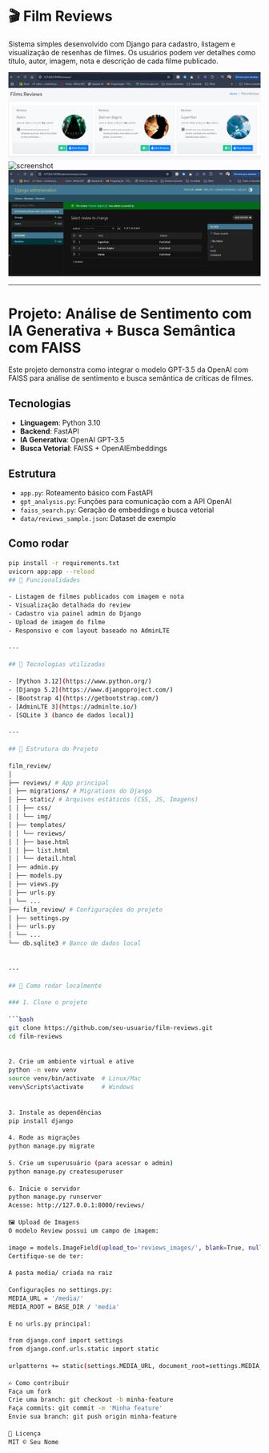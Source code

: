 # 🎬 Film Reviews

Sistema simples desenvolvido com Django para cadastro, listagem e visualização de resenhas de filmes. Os usuários podem ver detalhes como título, autor, imagem, nota e descrição de cada filme publicado.

![img.png](img.png)![screenshot](static/img/screenshot.png)
![img_1.png](img_1.png)

---
# Projeto: Análise de Sentimento com IA Generativa + Busca Semântica com FAISS

Este projeto demonstra como integrar o modelo GPT-3.5 da OpenAI com FAISS para análise de sentimento e busca semântica de críticas de filmes.

## Tecnologias
- **Linguagem**: Python 3.10
- **Backend**: FastAPI
- **IA Generativa**: OpenAI GPT-3.5
- **Busca Vetorial**: FAISS + OpenAIEmbeddings

## Estrutura
- `app.py`: Roteamento básico com FastAPI
- `gpt_analysis.py`: Funções para comunicação com a API OpenAI
- `faiss_search.py`: Geração de embeddings e busca vetorial
- `data/reviews_sample.json`: Dataset de exemplo

## Como rodar
```bash
pip install -r requirements.txt
uvicorn app:app --reload
## 📌 Funcionalidades

- Listagem de filmes publicados com imagem e nota
- Visualização detalhada do review
- Cadastro via painel admin do Django
- Upload de imagem do filme
- Responsivo e com layout baseado no AdminLTE

---

## 🧰 Tecnologias utilizadas

- [Python 3.12](https://www.python.org/)
- [Django 5.2](https://www.djangoproject.com/)
- [Bootstrap 4](https://getbootstrap.com/)
- [AdminLTE 3](https://adminlte.io/)
- [SQLite 3 (banco de dados local)]

---

## 📁 Estrutura do Projeto

film_review/
│
├── reviews/ # App principal
│ ├── migrations/ # Migrations do Django
│ ├── static/ # Arquivos estáticos (CSS, JS, Imagens)
│ │ ├── css/
│ │ └── img/
│ ├── templates/
│ │ └── reviews/
│ │ ├── base.html
│ │ ├── list.html
│ │ └── detail.html
│ ├── admin.py
│ ├── models.py
│ ├── views.py
│ ├── urls.py
│ └── ...
├── film_review/ # Configurações do projeto
│ ├── settings.py
│ ├── urls.py
│ └── ...
└── db.sqlite3 # Banco de dados local


---

## 🚀 Como rodar localmente

### 1. Clone o projeto

```bash
git clone https://github.com/seu-usuario/film-reviews.git
cd film-reviews


2. Crie um ambiente virtual e ative
python -m venv venv
source venv/bin/activate  # Linux/Mac
venv\Scripts\activate     # Windows


3. Instale as dependências
pip install django

4. Rode as migrações
python manage.py migrate

5. Crie um superusuário (para acessar o admin)
python manage.py createsuperuser

6. Inicie o servidor
python manage.py runserver
Acesse: http://127.0.0.1:8000/reviews/

🖼️ Upload de Imagens
O modelo Review possui um campo de imagem:

image = models.ImageField(upload_to='reviews_images/', blank=True, null=True)
Certifique-se de ter:

A pasta media/ criada na raiz

Configurações no settings.py:
MEDIA_URL = '/media/'
MEDIA_ROOT = BASE_DIR / 'media'

E no urls.py principal:

from django.conf import settings
from django.conf.urls.static import static

urlpatterns += static(settings.MEDIA_URL, document_root=settings.MEDIA_ROOT)

✍️ Como contribuir
Faça um fork
Crie uma branch: git checkout -b minha-feature
Faça commits: git commit -m 'Minha feature'
Envie sua branch: git push origin minha-feature

📄 Licença
MIT © Seu Nome